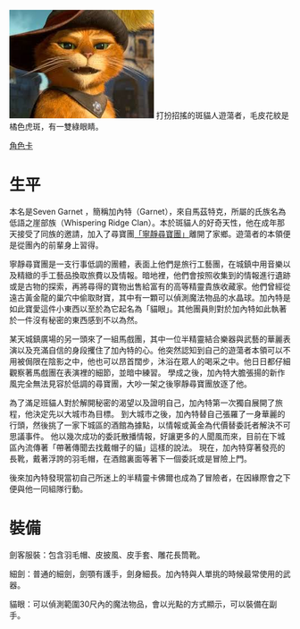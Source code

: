 <!-- TITLE: 加內特 -->
<!-- Subtitle:『我乃大名鼎鼎的寶藏獵…等等，你身上那個發光的東西是什麼？』CV：安元洋貴 -->


![Gar](/uploads/gar.jpg "Gar")
打扮招搖的斑貓人遊蕩者，毛皮花紋是橘色虎斑，有一雙綠眼睛。


[角色卡](https://docs.google.com/spreadsheets/d/1uf44a854XQFkV1GrmCy4XerHFmVwXo3UVi07iHmVmQA/edit?usp=sharing)

# 生平
本名是Seven Garnet ，簡稱加內特（Garnet），來自馬茲特克，所屬的氏族名為低語之崖部族（Whispering Ridge Clan）。本於斑貓人的好奇天性，他在成年那天接受了同族的邀請，加入了尋寶團[「寧靜尋寶團」](/組織/勸世宗親會)離開了家鄉。遊蕩者的本領便是從團內的前輩身上習得。

寧靜尋寶團是一支行事低調的團體，表面上他們是旅行工藝團，在城鎮中用音樂以及精緻的手工藝品換取旅費以及情報。暗地裡，他們會按照收集到的情報進行遺跡或是古物的探索，再將尋得的寶物出售給富有的高等精靈貴族收藏家。他們曾經從遠古黃金龍的巢穴中偷取財寶，其中有一顆可以偵測魔法物品的水晶球。加內特是如此寶愛這件小東西以至於為它起名為「貓眼」。其他團員則對於加內特如此執著於一件沒有秘密的東西感到不以為然。																				

某天城鎮廣場的另一頭來了一組馬戲團，其中一位半精靈結合樂器與武藝的華麗表演以及充滿自信的身段攫住了加內特的心。他突然認知到自己的遊蕩者本領可以不用被侷限在陰影之中，他也可以昂首闊步，沐浴在眾人的喝采之中。他日日都仔細觀察著馬戲團在表演裡的細節，並暗中練習。
學成之後，加內特大膽張揚的新作風完全無法見容於低調的尋寶團，大吵一架之後寧靜尋寶團放逐了他。

為了滿足班貓人對於解開秘密的渴望以及證明自己，加內特第一次獨自展開了旅程，他決定先以大城市為目標。
到大城市之後，加內特替自己張羅了一身華麗的行頭，然後挑了一家下城區的酒館為據點，以情報或黃金為代價替委託者解決不可思議事件。
他以幾次成功的委託散播情報，好讓更多的人聞風而來，目前在下城區內流傳著「帶著傳聞去找戴帽子的貓」這樣的說法。
現在，加內特穿著發亮的長靴，戴著浮誇的羽毛帽，在酒館裏面等著下一個委託或是冒險上門。

後來加內特發現當初自己所迷上的半精靈卡佛爾也成為了冒險者，在因緣際會之下便與他一同組隊行動。

# 裝備
劍客服裝：包含羽毛帽、皮披風、皮手套、雕花長筒靴。

細劍：普通的細劍，劍顎有護手，劍身細長。加內特與人單挑的時候最常使用的武器。

貓眼：可以偵測範圍30尺內的魔法物品，會以光點的方式顯示，可以裝備在副手。
